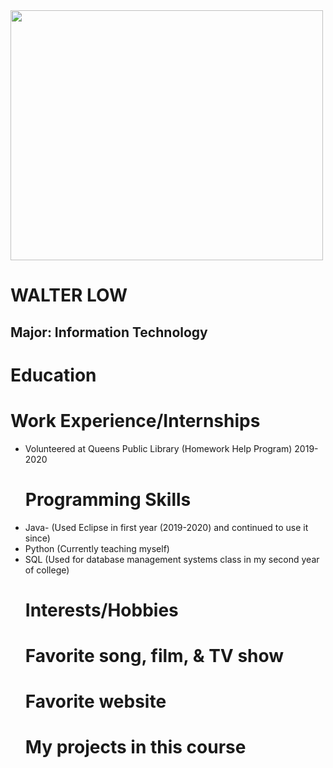 <html>
<head>
  
  <img src = "/downloads/img_2188.jpg" width = "500" height = "400">
  <h1> WALTER LOW </h1>
  <h2> Major: Information Technology </h2>
</head>
<body>
  <h1> Education </h1>
  
  
  <h1> Work Experience/Internships </h1>
  <ul> 
    <li> Volunteered at Queens Public Library (Homework Help Program) 2019-2020 </li>
  
  <h1> Programming Skills </h1>
    <li> Java- (Used Eclipse in first year (2019-2020) and continued to use it since) </li>
    <li> Python (Currently teaching myself) </li>
    <li> SQL (Used for database management systems class in my second year of college) </li>   
    
  <h1> Interests/Hobbies </h1> 
    
  <h1> Favorite song, film, & TV show </h1>
    
  <h1> Favorite website </h1>
    
  <h1> My projects in this course </h1>
    
</body>  
</html>  
